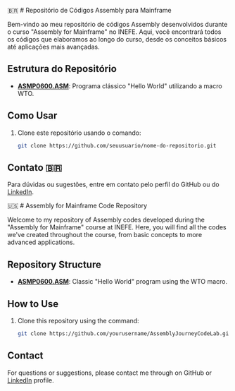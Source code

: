 🇧🇷 # Repositório de Códigos Assembly para Mainframe

Bem-vindo ao meu repositório de códigos Assembly desenvolvidos durante o curso "Assembly for Mainframe" no INEFE. Aqui, você encontrará todos os códigos que elaboramos ao longo do curso, desde os conceitos básicos até aplicações mais avançadas.

## Estrutura do Repositório

- **[ASMP0600.ASM](https://github.com/fmarqueseti/AssemblyJourneyCodeLab/blob/main/ASMP0600.ASM)**: Programa clássico "Hello World" utilizando a macro WTO.

## Como Usar

1. Clone este repositório usando o comando:
   ```bash
   git clone https://github.com/seuusuario/nome-do-repositorio.git

## Contato 🇧🇷

Para dúvidas ou sugestões, entre em contato pelo perfil do GitHub ou do [LinkedIn](http://www.linkedin.com/in/fmrqs/).

🇺🇸 # Assembly for Mainframe Code Repository

Welcome to my repository of Assembly codes developed during the "Assembly for Mainframe" course at INEFE. Here, you will find all the codes we've created throughout the course, from basic concepts to more advanced applications.

## Repository Structure
- **[ASMP0600.ASM](https://github.com/fmarqueseti/AssemblyJourneyCodeLab/blob/main/ASMP0600.ASM)**: Classic "Hello World" program using the WTO macro.


## How to Use

1. Clone this repository using the command:
   ```bash
   git clone https://github.com/yourusername/AssemblyJourneyCodeLab.git
   
## Contact
For questions or suggestions, please contact me through on GitHub or [LinkedIn](http://www.linkedin.com/in/fmrqs/) profile.
